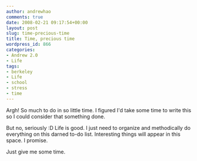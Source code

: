 ```yaml
---
author: andrewhao
comments: true
date: 2008-02-21 09:17:54+00:00
layout: post
slug: time-precious-time
title: Time, precious time
wordpress_id: 866
categories:
- Andrew 2.0
- Life
tags:
- berkeley
- Life
- school
- stress
- time
---
```


Argh! So much to do in so little time. I figured I'd take some time to write this so I could consider that something done.

But no, seriously :D Life is good. I just need to organize and methodically do everything on this darned to-do list. Interesting things will appear in this space. I promise.

Just give me some time.
